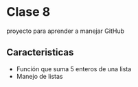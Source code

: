 # Clase 8
proyecto para aprender a manejar GitHub

## Caracteristicas
* Función que suma 5 enteros de una lista
* Manejo de listas